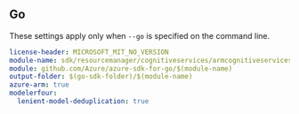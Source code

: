 ## Go

These settings apply only when `--go` is specified on the command line.

``` yaml $(go) && $(track2)
license-header: MICROSOFT_MIT_NO_VERSION
module-name: sdk/resourcemanager/cognitiveservices/armcognitiveservices
module: github.com/Azure/azure-sdk-for-go/$(module-name)
output-folder: $(go-sdk-folder)/$(module-name)
azure-arm: true
modelerfour:
  lenient-model-deduplication: true
```
